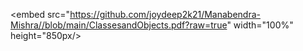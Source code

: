 
<embed src="https://github.com/joydeep2k21/Manabendra-Mishra//blob/main/ClassesandObjects.pdf?raw=true" width="100%" height="850px/>
